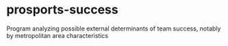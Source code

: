 # prosports-success
Program analyzing possible external determinants of team success, notably by metropolitan area characteristics
